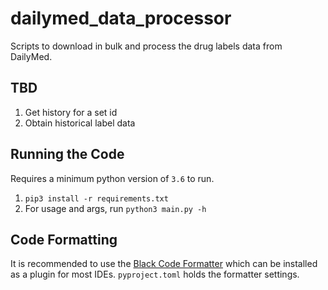 # dailymed_data_processor
Scripts to download in bulk and process the drug labels data from DailyMed.

## TBD
1. Get history for a set id
2. Obtain historical label data

## Running the Code
Requires a minimum python version of `3.6` to run.
1. `pip3 install -r requirements.txt`
2. For usage and args, run `python3 main.py -h`

## Code Formatting
It is recommended to use the [Black Code Formatter](https://github.com/psf/black) which can be installed as a plugin for most IDEs. `pyproject.toml` holds the formatter settings.
